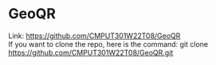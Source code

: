 # GeoQR
Link: https://github.com/CMPUT301W22T08/GeoQR <br />
If you want to clone the repo, here is the command: git clone https://github.com/CMPUT301W22T08/GeoQR.git
